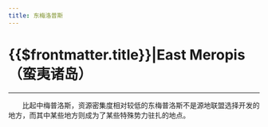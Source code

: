 ```yaml
---
title: 东梅洛普斯
---
```


# {{$frontmatter.title}}|East Meropis（蛮夷诸岛）

***

&emsp;&emsp;比起中梅普洛斯，资源密集度相对较低的东梅普洛斯不是源地联盟选择开发的地方，而其中某些地方则成为了某些特殊势力驻扎的地点。